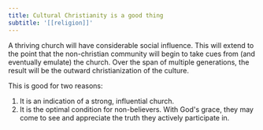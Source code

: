 ```yaml
---
title: Cultural Christianity is a good thing
subtitle: '[[religion]]'
---
```


A thriving church will have considerable social influence. This will extend to the point that the non-christian community will begin to take cues from (and eventually emulate) the church. Over the span of multiple generations, the result will be the outward christianization of the culture. 

This is good for two reasons:

1. It is an indication of a strong, influential church.
2. It is the optimal condition for non-believers. With God's grace, they may come to see and appreciate the truth they actively participate in.
